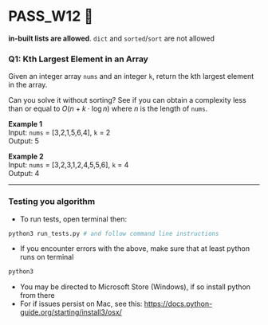 # PASS_W12 🎉
**in-built lists are allowed**. `dict` and `sorted`/`sort` are not allowed 

### Q1: Kth Largest Element in an Array
Given an integer array `nums` and an integer `k`, return the kth largest element in the array.  

Can you solve it without sorting? See if you can obtain a complexity less than or equal to $O(n + k\cdot \log n)$ where $n$ is the length of `nums`.  

**Example 1**  
Input: `nums` = [3,2,1,5,6,4], `k` = 2  
Output: 5  


**Example 2**  
Input: `nums` = [3,2,3,1,2,4,5,5,6], `k` = 4  
Output: 4  

---

### Testing you algorithm
- To run tests, open terminal then:
```sh
python3 run_tests.py # and follow command line instructions
```

- If you encounter errors with the above, make sure that at least python runs on terminal
```sh
python3
```

- You may be directed to Microsoft Store (Windows), if so install python from there
- For if issues persist on Mac,  see this: https://docs.python-guide.org/starting/install3/osx/
